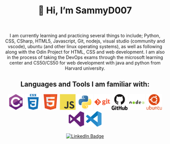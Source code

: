 <div id="text" align="center">

<h1>👋 Hi, I’m SammyD007</h1><br></br>
I am currently learning and practicing several things to include; Python, CSS, CSharp, HTML5, Javascript, Git, nodejs, visual studio (community and vscode), ubuntu (and other linux operating systems), as well as following along with the Odin Project for HTML, CSS and web development. I am also in the process of taking the DevOps exams through the microsoft learning center and CS50/CS50 for web development with java and python from Harvard university.

<h2>Languages and Tools I am familiar with:</h2>

<img src="https://github.com/devicons/devicon/blob/master/icons/csharp/csharp-original.svg" title="csharp" width="50" height="50"/>
<img src="https://github.com/devicons/devicon/blob/master/icons/css3/css3-plain-wordmark.svg" title="css" width="50" height="50"/>
<img src="https://github.com/devicons/devicon/blob/master/icons/html5/html5-original.svg" title="html" width="50" height="50"/>
<img src="https://github.com/devicons/devicon/blob/master/icons/javascript/javascript-original.svg" title="javascript" width="50" height="50"/>
<img src="https://github.com/devicons/devicon/blob/master/icons/python/python-original.svg" title="python" width="50" height="50"/>
<img src="https://github.com/devicons/devicon/blob/master/icons/git/git-plain-wordmark.svg" title="git" width="50" height="50"/>
<img src="https://github.com/devicons/devicon/blob/master/icons/github/github-original-wordmark.svg" width="50" height="50"/>
<img src="https://github.com/devicons/devicon/blob/master/icons/nodejs/nodejs-original-wordmark.svg" title="nodejs" width="50" height="50"/>
<img src="https://github.com/devicons/devicon/blob/master/icons/ubuntu/ubuntu-plain-wordmark.svg" title="ubuntu" width="50" height="50"/>
<img src="https://github.com/devicons/devicon/blob/master/icons/visualstudio/visualstudio-plain.svg" title="visualstudio" width="50" height="50"/>
<img src="https://github.com/devicons/devicon/blob/master/icons/vscode/vscode-original.svg" title="visualstudiocode" width="50" height="50"/>
<br></br>
<div id="badges">
  <a href="https://www.linkedin.com/in/samual-dalrymple-899b88195">
    <img src="https://img.shields.io/badge/LinkedIn-blue?style=for-the-badge&logo=linkedin&logoColor=white" alt="LinkedIn Badge"/>
   </a>
   


</div>
